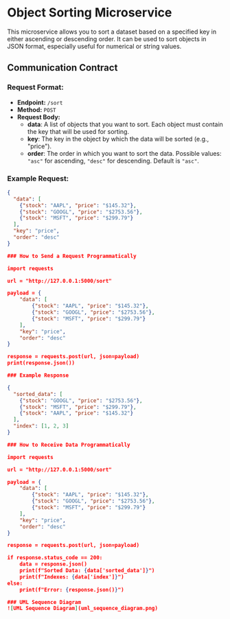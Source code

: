 # Object Sorting Microservice

This microservice allows you to sort a dataset based on a specified key in either ascending or descending order. It can be used to sort objects in JSON format, especially useful for numerical or string values.

## Communication Contract

### Request Format:
- **Endpoint:** `/sort`
- **Method:** `POST`
- **Request Body:**
  - **data**: A list of objects that you want to sort. Each object must contain the key that will be used for sorting.
  - **key**: The key in the object by which the data will be sorted (e.g., "price").
  - **order**: The order in which you want to sort the data. Possible values: `"asc"` for ascending, `"desc"` for descending. Default is `"asc"`.

### Example Request:  
```json
{ 
  "data": [
    {"stock": "AAPL", "price": "$145.32"},
    {"stock": "GOOGL", "price": "$2753.56"},
    {"stock": "MSFT", "price": "$299.79"}
  ],
  "key": "price",
  "order": "desc"
}

### How to Send a Request Programmatically

import requests

url = "http://127.0.0.1:5000/sort"

payload = {
    "data": [
        {"stock": "AAPL", "price": "$145.32"},
        {"stock": "GOOGL", "price": "$2753.56"},
        {"stock": "MSFT", "price": "$299.79"}
    ],
    "key": "price",
    "order": "desc"
}

response = requests.post(url, json=payload)
print(response.json())

### Example Response

{
  "sorted_data": [
    {"stock": "GOOGL", "price": "$2753.56"},
    {"stock": "MSFT", "price": "$299.79"},
    {"stock": "AAPL", "price": "$145.32"}
  ],
  "index": [1, 2, 3]
}

### How to Receive Data Programmatically

import requests

url = "http://127.0.0.1:5000/sort"

payload = {
    "data": [
        {"stock": "AAPL", "price": "$145.32"},
        {"stock": "GOOGL", "price": "$2753.56"},
        {"stock": "MSFT", "price": "$299.79"}
    ],
    "key": "price",
    "order": "desc"
}

response = requests.post(url, json=payload)

if response.status_code == 200:
    data = response.json()
    print(f"Sorted Data: {data['sorted_data']}")
    print(f"Indexes: {data['index']}")
else:
    print(f"Error: {response.json()}")

### UML Sequence Diagram
![UML Sequence Diagram](uml_sequence_diagram.png)

